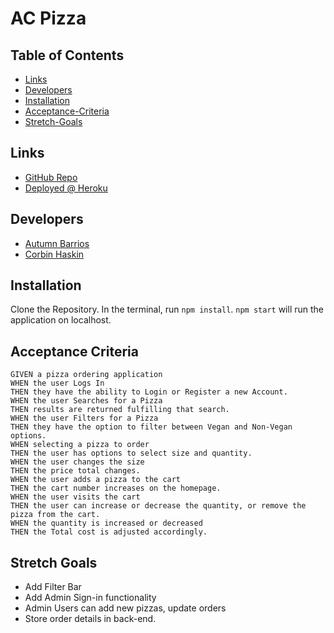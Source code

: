 # AC Pizza

## Table of Contents

- [Links](#links)
- [Developers](#developers)
- [Installation](#installation)
- [Acceptance-Criteria](#acceptance-criteria)
- [Stretch-Goals](#stretch-goals)

## Links

- [GitHub Repo](https://github.com/CHaskin91/AC-Pizza2022)
- [Deployed @ Heroku](https://ac-pizza.herokuapp.com/)

## Developers

- [Autumn Barrios](https://github.com/Autrose22)
- [Corbin Haskin](https://github.com/CHaskin91)

## Installation

Clone the Repository. In the terminal, run `npm install`. `npm start` will run the application on localhost.

## Acceptance Criteria

```
GIVEN a pizza ordering application
WHEN the user Logs In
THEN they have the ability to Login or Register a new Account.
WHEN the user Searches for a Pizza
THEN results are returned fulfilling that search.
WHEN the user Filters for a Pizza
THEN they have the option to filter between Vegan and Non-Vegan options.
WHEN selecting a pizza to order
THEN the user has options to select size and quantity.
WHEN the user changes the size
THEN the price total changes.
WHEN the user adds a pizza to the cart
THEN the cart number increases on the homepage.
WHEN the user visits the cart
THEN the user can increase or decrease the quantity, or remove the pizza from the cart.
WHEN the quantity is increased or decreased
THEN the Total cost is adjusted accordingly.
```

## Stretch Goals

- Add Filter Bar
- Add Admin Sign-in functionality
- Admin Users can add new pizzas, update orders
- Store order details in back-end.
